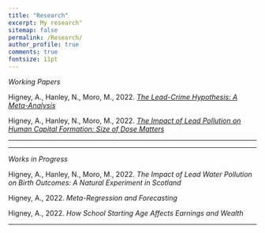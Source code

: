 ```yaml
---
title: "Research"
excerpt: My research"
sitemap: false
permalink: /Research/
author_profile: true
comments: true
fontsize: 11pt
---
```


<p><em>Working Papers</em></p>

Higney, A., Hanley, N., Moro, M., 2022. <em> <a href="/home/assets/images/LeadCrimeMetaAnalysis_20220110.pdf">The Lead-Crime Hypothesis: A Meta-Analysis</a> </em>


Higney, A., Hanley, N., Moro, M., 2022.<em> <a href="/home/assets/images/leadEducation20220129.pdf">The Impact of Lead Pollution on Human Capital Formation: Size of Dose Matters</a> </em>

---

<hr>
<p><em>Works in Progress</em></p>

Higney, A., Hanley, N., Moro, M., 2022. <em>The Impact of Lead Water Pollution on Birth Outcomes: A Natural Experiment in Scotland</em>

Higney, A., 2022. <em>Meta-Regression and Forecasting</em>

Higney, A., 2022. <em>How School Starting Age Affects Earnings and Wealth</em>

<hr>
